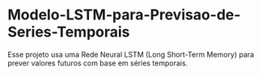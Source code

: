 # Modelo-LSTM-para-Previsao-de-Series-Temporais
Esse projeto usa uma Rede Neural LSTM (Long Short-Term Memory) para prever valores futuros com base em séries temporais. 

